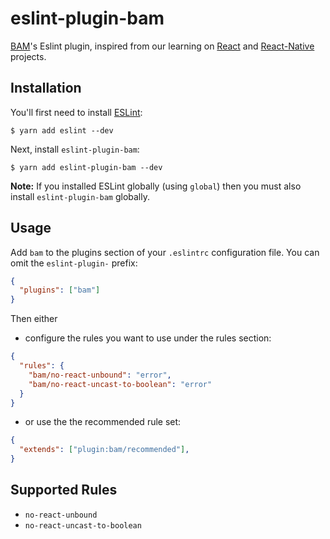 # eslint-plugin-bam

[BAM](https://www.bam.tech/)'s Eslint plugin, inspired from our learning on [React](https://reactjs.org/) and [React-Native](https://facebook.github.io/react-native/) projects.

## Installation

You'll first need to install [ESLint](http://eslint.org):

```
$ yarn add eslint --dev
```

Next, install `eslint-plugin-bam`:

```
$ yarn add eslint-plugin-bam --dev
```

**Note:** If you installed ESLint globally (using `global`) then you must also install `eslint-plugin-bam` globally.

## Usage

Add `bam` to the plugins section of your `.eslintrc` configuration file. You can omit the `eslint-plugin-` prefix:

```json
{
  "plugins": ["bam"]
}
```

Then either

- configure the rules you want to use under the rules section:

```json
{
  "rules": {
    "bam/no-react-unbound": "error",
    "bam/no-react-uncast-to-boolean": "error"
  }
}
```

- or use the the recommended rule set:
```json
{
  "extends": ["plugin:bam/recommended"],
}
```

## Supported Rules

- `no-react-unbound`
- `no-react-uncast-to-boolean`
